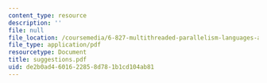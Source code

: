 ```yaml
---
content_type: resource
description: ''
file: null
file_location: /coursemedia/6-827-multithreaded-parallelism-languages-and-compilers-fall-2002/de2b0ad4601622858d781b1cd104ab81_suggestions.pdf
file_type: application/pdf
resourcetype: Document
title: suggestions.pdf
uid: de2b0ad4-6016-2285-8d78-1b1cd104ab81
---
```

